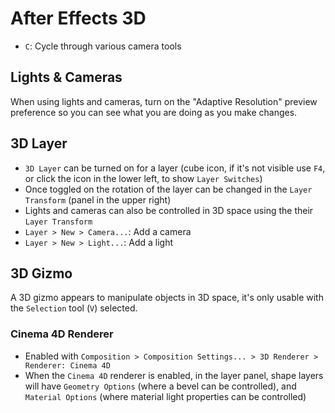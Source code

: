 # After Effects 3D

- `C`: Cycle through various camera tools

## Lights & Cameras

When using lights and cameras, turn on the "Adaptive Resolution" preview preference so you can see what you are doing as you make changes.

## 3D Layer

- `3D Layer` can be turned on for a layer (cube icon, if it's not visible use `F4`, or click the icon in the lower left, to show `Layer Switches`)
- Once toggled on the rotation of the layer can be changed in the `Layer Transform` (panel in the upper right)
- Lights and cameras can also be controlled in 3D space using the their `Layer Transform`
- `Layer > New > Camera...`: Add a camera
- `Layer > New > Light...`: Add a light

## 3D Gizmo

A 3D gizmo appears to manipulate objects in 3D space, it's only usable with the `Selection` tool (`V`) selected.

### Cinema 4D Renderer

- Enabled with `Composition > Composition Settings... > 3D Renderer > Renderer: Cinema 4D`
- When the `Cinema 4D` renderer is enabled, in the layer panel, shape layers will have `Geometry Options` (where a bevel can be controlled), and `Material Options` (where material light properties can be controlled)